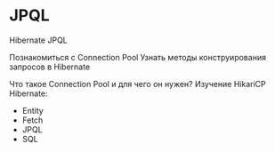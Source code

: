 # JPQL
Hibernate JPQL

Познакомиться с Connection Pool
Узнать методы конструирования запросов в Hibernate

Что такое Connection Pool и для чего он нужен?
Изучение HikariCP
Hibernate:
- Entity
- Fetch
- JPQL
- SQL
